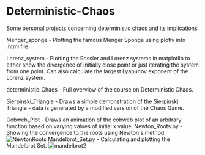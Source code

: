 # Deterministic-Chaos
Some personal projects concerning deterministic chaos and its implications

Menger_sponge - Plotting the famous Menger Sponge using plotly into .html file

Lorenz_system - Plotting the Rossler and Lorenz systems in matplotlib to either show the divergence of initially close point or just iterating the system from one point.  Can also calculate the largest Lyapunov exponent of the Lorenz system. 

deterministic_Chaos - Full overview of the course on Deterministic Chaos. 

Sierpinski_Triangle - Draws a simple demonstration of the Sierpinski Triangle - data is generated by a modified version of the Chaos Game. 

Cobweb_Plot - Draws an animation of the cobweb plot of an arbitrary function based on varying values of initial x value. 
Newton_Roots.py - Showing the convergence to the roots using Newton's method.
![NewtonRoots](https://github.com/Mateo334/Deterministic-Chaos/assets/107246878/39ecc30f-c630-4673-9e8a-4605a1b3acb8)
Mandelbrot_Set.py - Calculating and plotting the Mandelbrot Set.
![mandelbrot2](https://github.com/Mateo334/Deterministic-Chaos/assets/107246878/7c4b056b-19f7-4345-9652-908e65e55092)

